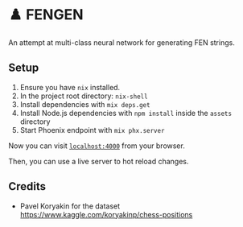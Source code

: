 # ♟️ FENGEN

An attempt at multi-class neural network for generating FEN strings.

## Setup

1. Ensure you have `nix` installed.
2. In the project root directory: `nix-shell`
3. Install dependencies with `mix deps.get`
4. Install Node.js dependencies with `npm install` inside the `assets` directory
5. Start Phoenix endpoint with `mix phx.server`

Now you can visit [`localhost:4000`](http://localhost:4000) from your browser.
  
Then, you can use a live server to hot reload changes.

## Credits

- Pavel Koryakin for the dataset https://www.kaggle.com/koryakinp/chess-positions
